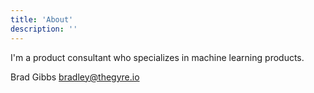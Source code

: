 ```yaml
---
title: 'About'
description: ''
---
```


I'm a product consultant who specializes in machine learning products. 


Brad Gibbs
bradley@thegyre.io